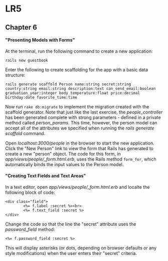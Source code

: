 # LR5

## Chapter 6

#### "Presenting Models with Forms"

At the terminal, run the following command to create a new application:

	rails new guestbook

Enter the following to create scaffolding for the app with a basic data structure:

	rails generate scaffold Person name:string secret:string country:string email:string description:text can_send_email:boolean graduation_year:integer body_temperature:float price:decimal birthday:date favorite_time:time

Now run `rake db:migrate` to implement the migration created with the scaffold generator. Note that just like the last exercise, the *people_controller* has been generated complete with strong parameters - defined in a private method called *person_params*. This time, however, the person model can accept all of the attributes we specified when running the *rails generate scaffold* command.

Open *localhost:3000/people* in the browser to start the new application. Click the "New Person" link to view the form that Rails has generated to create a new "person" object. The code for this form, in *app/views/people/_form.html.erb*, uses the Rails method `form_for`, which automatically binds the input values to the Person model.

#### "Creating Text Fields and Text Areas"

In a text editor, open *app/views/people/_form.html.erb* and localte the following block of code:

	<div class="field">
    		<%= f.label :secret %><br>
    		<%= f.text_field :secret %>
	</div>

Change the code so that the line the "secret" attribute uses the *password_field* method:

	<%= f.password_field :secret %>

This will display asterisks (or dots, depending on browser defaults or any style modifications) when the user enters their "secret" criteria.
